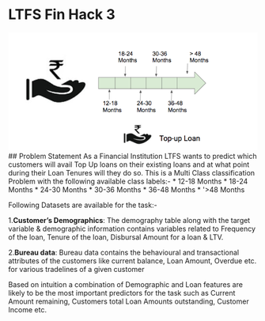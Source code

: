 # LTFS Fin Hack 3
<img src="logo.png" alt="Logo">
## Problem Statement
As a Financial Institution LTFS wants to predict which customers will avail Top Up loans on their existing loans and at what point during their Loan Tenures will they do so. This is a Multi Class classification Problem with the following available class labels:-  
* 12-18 Months
* 18-24 Months
* 24-30 Months
* 30-36 Months
* 36-48 Months
* '>48 Months  

Following Datasets are available for the task:- 

1.**Customer’s Demographics**: The demography table along with the target variable & demographic information contains variables related to Frequency of the loan, Tenure of the loan, Disbursal Amount for a loan & LTV.  

2.**Bureau data**:  Bureau data contains the behavioural and transactional attributes of the customers like current balance, Loan Amount, Overdue etc. for various tradelines of a given customer  

Based on intuition a combination of Demographic and Loan features are likely to be the most important predictors for the task such as Current Amount remaining, Customers total Loan Amounts outstanding, Customer Income etc. 
